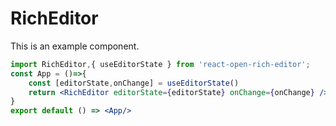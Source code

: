 # RichEditor

This is an example component.

```jsx
import RichEditor,{ useEditorState } from 'react-open-rich-editor';
const App = ()=>{
    const [editorState,onChange] = useEditorState()
    return <RichEditor editorState={editorState} onChange={onChange} />
}
export default () => <App/>
```

<!-- ```jsx

const App = ()=>{

    return (
        <RichEditorDefaultContext>

            <RichEditor/>
        </RichEditorDefaultContext>
    )

}
export default ()=><App/>
``` -->
